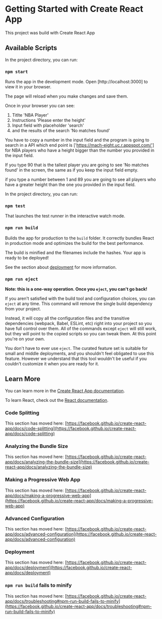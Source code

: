 # Getting Started with Create React App

This project was build with Create React App

## Available Scripts

In the project directory, you can run:

### `npm start`

Runs the app in the development mode.
Open [http://localhost:3000] to view it in your browser.

The page will reload when you make changes and save them.

Once in your browser you can see:

1. Titlte 'NBA Player'
2. Instructions 'Please enter the height'
3. Input field with placeholder 'search'
4. and the results of the search 'No matches found'

You have to copy a number in the input field and the program
is going to search in a API which end point 
is ['https://mach-eight.uc.r.appspot.com/'] for NBA 
players who have a height bigger than the number you provided in 
the input field.

If you type 90 that is the tallest player you are going to see
'No matches found' in the screen, the same as if you keep the
input field empty.

if you type a number between 1 and 89 you are going to see
all players who have a greater height than the one you
provided in the input field.

In the project directory, you can run:

### `npm test`

That launches the test runner in the interactive watch mode.

### `npm run build`

Builds the app for production to the `build` folder.
It correctly bundles React in production mode and optimizes the 
build for the best performance.

The build is minified and the filenames include the hashes.
Your app is ready to be deployed!

See the section about [deployment](https://facebook.github.io/create-react-app/docs/deployment) for more information.

### `npm run eject`

**Note: this is a one-way operation. Once you `eject`, you can't go back!**

If you aren't satisfied with the build tool and configuration choices, you can `eject` at any time. This command will remove the single build dependency from your project.

Instead, it will copy all the configuration files and the transitive dependencies (webpack, Babel, ESLint, etc) right into your project so you have full control over them. All of the commands except `eject` will still work, but they will point to the copied scripts so you can tweak them. At this point you're on your own.

You don't have to ever use `eject`. The curated feature set is suitable for small and middle deployments, and you shouldn't feel obligated to use this feature. However we understand that this tool wouldn't be useful if you couldn't customize it when you are ready for it.

## Learn More

You can learn more in the [Create React App documentation](https://facebook.github.io/create-react-app/docs/getting-started).

To learn React, check out the [React documentation](https://reactjs.org/).

### Code Splitting

This section has moved here: [https://facebook.github.io/create-react-app/docs/code-splitting](https://facebook.github.io/create-react-app/docs/code-splitting)

### Analyzing the Bundle Size

This section has moved here: [https://facebook.github.io/create-react-app/docs/analyzing-the-bundle-size](https://facebook.github.io/create-react-app/docs/analyzing-the-bundle-size)

### Making a Progressive Web App

This section has moved here: [https://facebook.github.io/create-react-app/docs/making-a-progressive-web-app](https://facebook.github.io/create-react-app/docs/making-a-progressive-web-app)

### Advanced Configuration

This section has moved here: [https://facebook.github.io/create-react-app/docs/advanced-configuration](https://facebook.github.io/create-react-app/docs/advanced-configuration)

### Deployment

This section has moved here: [https://facebook.github.io/create-react-app/docs/deployment](https://facebook.github.io/create-react-app/docs/deployment)

### `npm run build` fails to minify

This section has moved here: [https://facebook.github.io/create-react-app/docs/troubleshooting#npm-run-build-fails-to-minify](https://facebook.github.io/create-react-app/docs/troubleshooting#npm-run-build-fails-to-minify)
